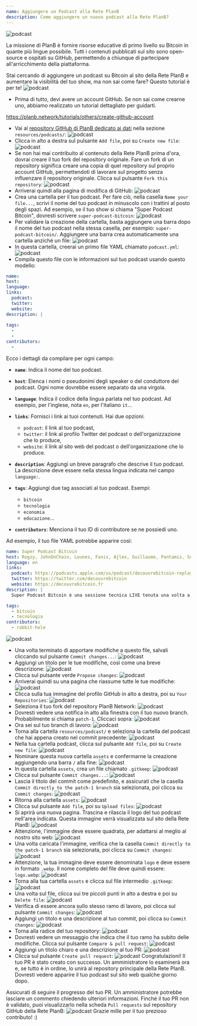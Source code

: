 ```yaml
---
name: Aggiungere un Podcast alla Rete PlanB
description: Come aggiungere un nuovo podcast alla Rete PlanB?
---
```

![podcast](assets/cover.webp)

La missione di PlanB è fornire risorse educative di primo livello su Bitcoin in quante più lingue possibile. Tutti i contenuti pubblicati sul sito sono open-source e ospitati su GitHub, permettendo a chiunque di partecipare all'arricchimento della piattaforma.

Stai cercando di aggiungere un podcast su Bitcoin al sito della Rete PlanB e aumentare la visibilità del tuo show, ma non sai come fare? Questo tutorial è per te!
![podcast](assets/01.webp)
- Prima di tutto, devi avere un account GitHub. Se non sai come crearne uno, abbiamo realizzato un tutorial dettagliato per guidarti.

https://planb.network/tutorials/others/create-github-account


- Vai al [repository GitHub di PlanB dedicato ai dati](https://github.com/DecouvreBitcoin/sovereign-university-data/tree/dev/resources/podcasts) nella sezione `resources/podcasts/`:
![podcast](assets/02.webp)
- Clicca in alto a destra sul pulsante `Add file`, poi su `Create new file`:
![podcast](assets/03.webp)
- Se non hai mai contribuito al contenuto della Rete PlanB prima d'ora, dovrai creare il tuo fork del repository originale. Fare un fork di un repository significa creare una copia di quel repository sul proprio account GitHub, permettendoti di lavorare sul progetto senza influenzare il repository originale. Clicca sul pulsante `Fork this repository`:
![podcast](assets/04.webp)
- Arriverai quindi alla pagina di modifica di GitHub:
![podcast](assets/05.webp)
- Crea una cartella per il tuo podcast. Per fare ciò, nella casella `Name your file...`, scrivi il nome del tuo podcast in minuscolo con i trattini al posto degli spazi. Ad esempio, se il tuo show si chiama "Super Podcast Bitcoin", dovresti scrivere `super-podcast-bitcoin`:
![podcast](assets/06.webp)
- Per validare la creazione della cartella, basta aggiungere una barra dopo il nome del tuo podcast nella stessa casella, per esempio: `super-podcast-bitcoin/`. Aggiungere una barra crea automaticamente una cartella anziché un file:
![podcast](assets/07.webp)
- In questa cartella, creerai un primo file YAML chiamato `podcast.yml`:
![podcast](assets/08.webp)
- Compila questo file con le informazioni sul tuo podcast usando questo modello:

```yaml
name: 
host: 
language: 
links:
  podcast: 
  twitter: 
  website: 
description: |
  
tags:
  - 
  - 
contributors:
  - 
```

Ecco i dettagli da compilare per ogni campo:

- **`name`**: Indica il nome del tuo podcast.
- **`host`**: Elenca i nomi o pseudonimi degli speaker o del conduttore del podcast. Ogni nome dovrebbe essere separato da una virgola.
- **`language`**: Indica il codice della lingua parlata nel tuo podcast. Ad esempio, per l'inglese, nota `en`, per l'italiano `it`...

- **`links`**: Fornisci i link ai tuoi contenuti. Hai due opzioni:
	- `podcast`: il link al tuo podcast,
	- `twitter`: il link al profilo Twitter del podcast o dell'organizzazione che lo produce,
	- `website`: il link al sito web del podcast o dell'organizzazione che lo produce.
- **`description`**: Aggiungi un breve paragrafo che descrive il tuo podcast. La descrizione deve essere nella stessa lingua indicata nel campo `language:`.
- **`tags`**: Aggiungi due tag associati al tuo podcast. Esempi:
    - `bitcoin`
    - `tecnologia`
    - `economia`
    - `educazione`...

- **`contributors`**: Menciona il tuo ID di contributore se ne possiedi uno.

Ad esempio, il tuo file YAML potrebbe apparire così:

```yaml
name: Super Podcast Bitcoin
host: Rogzy, JohnOnChain, Lounes, Fanis, Ajlex, Guillaume, Pantamis, Sosthene, Loic
language: en
links:
  podcast: https://podcasts.apple.com/us/podcast/decouvrebitcoin-replay/id1693844092
  twitter: https://twitter.com/decouvrebitcoin
  website: https://decouvrebitcoin.fr
description: |
  Super Podcast Bitcoin è una sessione tecnica LIVE tenuta una volta a settimana su Twitter per approfondire il protocollo Bitcoin, le soluzioni di secondo livello e tutto ciò che stupisce. I nostri ospiti Lounes, Pantamis, Loïc e Sosthene risponderanno alle vostre domande e offriranno lo spettacolo più tecnico su Bitcoin al mondo.

tags:
  - bitcoin
  - tecnologia
contributors:
  - rabbit-hole
```

![podcast](assets/09.webp)

- Una volta terminato di apportare modifiche a questo file, salvali cliccando sul pulsante `Commit changes...`:
![podcast](assets/10.webp)
- Aggiungi un titolo per le tue modifiche, così come una breve descrizione:
![podcast](assets/11.webp)
- Clicca sul pulsante verde `Propose changes`:
![podcast](assets/12.webp)
- Arriverai quindi su una pagina che riassume tutte le tue modifiche:
![podcast](assets/13.webp)
- Clicca sulla tua immagine del profilo GitHub in alto a destra, poi su `Your Repositories`:
![podcast](assets/14.webp)
- Seleziona il tuo fork del repository PlanB Network:
![podcast](assets/15.webp)
- Dovresti vedere una notifica in alto alla finestra con il tuo nuovo branch. Probabilmente si chiama `patch-1`. Cliccaci sopra:
![podcast](assets/16.webp)
- Ora sei sul tuo branch di lavoro:
![podcast](assets/17.webp)
- Torna alla cartella `resources/podcast/` e seleziona la cartella del podcast che hai appena creato nel commit precedente: ![podcast](assets/18.webp)
- Nella tua cartella podcast, clicca sul pulsante `Add file`, poi su `Create new file`:
![podcast](assets/19.webp)
- Nominare questa nuova cartella `assets` e confermarne la creazione aggiungendo una barra `/` alla fine:
![podcast](assets/20.webp)
- In questa cartella `assets`, crea un file chiamato `.gitkeep`:
![podcast](assets/21.webp)
- Clicca sul pulsante `Commit changes...`:
![podcast](assets/22.webp)
- Lascia il titolo del commit come predefinito, e assicurati che la casella `Commit directly to the patch-1 branch` sia selezionata, poi clicca su `Commit changes`:
![podcast](assets/23.webp)
- Ritorna alla cartella `assets`:
![podcast](assets/24.webp)
- Clicca sul pulsante `Add file`, poi su `Upload files`:
![podcast](assets/25.webp)
- Si aprirà una nuova pagina. Trascina e rilascia il logo del tuo podcast nell'area indicata. Questa immagine verrà visualizzata sul sito della Rete PlanB: ![podcast](assets/26.webp)
- Attenzione, l'immagine deve essere quadrata, per adattarsi al meglio al nostro sito web: ![podcast](assets/27.webp)
- Una volta caricata l'immagine, verifica che la casella `Commit directly to the patch-1 branch` sia selezionata, poi clicca su `Commit changes`: ![podcast](assets/28.webp)
- Attenzione, la tua immagine deve essere denominata `logo` e deve essere in formato `.webp`. Il nome completo del file deve quindi essere: `logo.webp`: ![podcast](assets/29.webp)
- Torna alla tua cartella `assets` e clicca sul file intermedio `.gitkeep`: ![podcast](assets/30.webp)
- Una volta sul file, clicca sui tre piccoli punti in alto a destra e poi su `Delete file`: ![podcast](assets/31.webp)
- Verifica di essere ancora sullo stesso ramo di lavoro, poi clicca sul pulsante `Commit changes`: ![podcast](assets/32.webp)
- Aggiungi un titolo e una descrizione al tuo commit, poi clicca su `Commit changes`: ![podcast](assets/33.webp)
- Torna alla radice del tuo repository: ![podcast](assets/34.webp)
- Dovresti vedere un messaggio che indica che il tuo ramo ha subito delle modifiche. Clicca sul pulsante `Compare & pull request`: ![podcast](assets/35.webp)
- Aggiungi un titolo chiaro e una descrizione al tuo PR: ![podcast](assets/36.webp)
- Clicca sul pulsante `Create pull request`: ![podcast](assets/37.webp)
Congratulazioni! Il tuo PR è stato creato con successo. Un amministratore lo esaminerà ora e, se tutto è in ordine, lo unirà al repository principale della Rete PlanB. Dovresti vedere apparire il tuo podcast sul sito web qualche giorno dopo.

Assicurati di seguire il progresso del tuo PR. Un amministratore potrebbe lasciare un commento chiedendo ulteriori informazioni. Finché il tuo PR non è validato, puoi visualizzarlo nella scheda `Pull requests` sul repository GitHub della Rete PlanB: ![podcast](assets/38.webp)
Grazie mille per il tuo prezioso contributo! :)